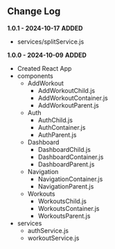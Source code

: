 ## **Change Log**

**1.0.1 - 2024-10-17**
**ADDED**

- services/splitService.js

**1.0.0 - 2024-10-09**
**ADDED**

- Created React App
- components
  - AddWorkout
    - AddWorkoutChild.js
    - AddWorkoutContainer.js
    - AddWorkoutParent.js
  - Auth
    - AuthChild.js
    - AuthContainer.js
    - AuthParent.js
  - Dashboard
    - DashboardChild.js
    - DashboardContainer.js
    - DashboardParent.js
  - Navigation
    - NavigationContainer.js
    - NavigationParent.js
  - Workouts
    - WorkoutsChild.js
    - WorkoutsContainer.js
    - WorkoutsParent.js
- services
  - authService.js
  - workoutService.js
